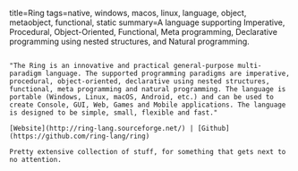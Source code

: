 title=Ring
tags=native, windows, macos, linux, language, object, metaobject, functional, static
summary=A language supporting Imperative, Procedural, Object-Oriented, Functional, Meta programming, Declarative programming using nested structures, and Natural programming.
~~~~~~

"The Ring is an innovative and practical general-purpose multi-paradigm language. The supported programming paradigms are imperative, procedural, object-oriented, declarative using nested structures, functional, meta programming and natural programming. The language is portable (Windows, Linux, macOS, Android, etc.) and can be used to create Console, GUI, Web, Games and Mobile applications. The language is designed to be simple, small, flexible and fast."

[Website](http://ring-lang.sourceforge.net/) | [Github](https://github.com/ring-lang/ring)

Pretty extensive collection of stuff, for something that gets next to no attention.
